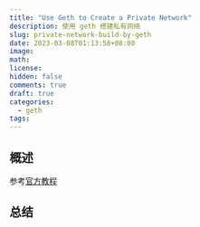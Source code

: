 ```yaml
---
title: "Use Geth to Create a Private Network"
description: 使用 geth 搭建私有网络
slug: private-network-build-by-geth
date: 2023-03-08T01:13:58+08:00
image:
math:
license:
hidden: false
comments: true
draft: true
categories:
  - geth
tags:
---
```


## 概述

参考[官方教程](https://geth.ethereum.org/docs/fundamentals/private-network)

## 总结
